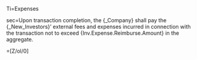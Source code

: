 Ti=Expenses

sec=Upon transaction completion, the {_Company} shall pay the {_New_Investors}’ external fees and expenses incurred in connection with the transaction not to exceed {Inv.Expense.Reimburse.Amount} in the aggregate. 

=[Z/ol/0]
